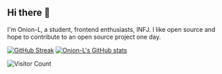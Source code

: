 ## Hi there 👋

I'm Onion-L, a student, frontend enthusiasts, INFJ.
I like open source and hope to contribute to an open source project one day.


[![GitHub Streak](https://github-readme-streak-stats.herokuapp.com?user=Onion-L&theme=radical&hide_border=true)](https://git.io/streak-stats)
[![Onion-L's GitHub stats](https://github-readme-stats.vercel.app/api?username=Onion-L&theme=radical&hide_border=true)](https://github.com/anuraghazra/github-readme-stats)

![Visitor Count](https://profile-counter.glitch.me/YourGitHubUsername/count.svg)
